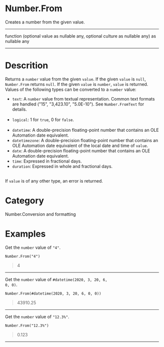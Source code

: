 ﻿# Number.From
Creates a number from the given value.
***
function (optional value as nullable any, optional culture as nullable any) as nullable any
***
# Descrition 
Returns a <code>number</code> value from the given <code>value</code>. If the given <code>value</code> is <code>null</code>, <code>Number.From</code> returns <code>null</code>.  If the given <code>value</code> is <code>number</code>, <code>value</code> is returned. Values of the following types can be converted to a <code>number</code> value:
      <ul>
        <li><code>text</code>: A <code>number</code> value from textual representation. Common text formats are handled ("15", "3,423.10", "5.0E-10"). See <code>Number.FromText</code> for details.</li>        
        <li><code>logical</code>: 1 for <code>true</code>, 0 for <code>false</code>.</li>   
        <li><code>datetime</code>: A double-precision floating-point number that contains an OLE Automation date equivalent.</li>
        <li><code>datetimezone</code>: A double-precision floating-point number that contains an OLE Automation date equivalent of the local date and time of <code>value</code>.</li>
        <li><code>date</code>: A double-precision floating-point number that contains an OLE Automation date equivalent.</li>
        <li><code>time</code>:  Expressed in fractional days.</li>
        <li><code>duration</code>: Expressed in whole and fractional days.</li>  
      </ul>
If <code>value</code> is of any other type, an error is returned.
# Category 
Number.Conversion and formatting
# Examples 
Get the <code>number</code> value of <code>"4"</code>.
```
Number.From("4")
```
> 4
***
Get the <code>number</code> value of <code>#datetime(2020, 3, 20, 6, 0, 0)</code>.
```
Number.From(#datetime(2020, 3, 20, 6, 0, 0))
```
> 43910.25
***
Get the <code>number</code> value of <code>"12.3%"</code>.
```
Number.From("12.3%")
```
> 0.123
***
